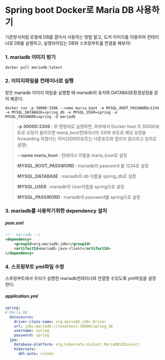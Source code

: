 # Spring boot Docker로 Maria DB 사용하기

기존방식처럼 로컬에 DB를 깔아서 사용하는 방법 말고, 도커 이미지를 이용하여 컨테이너로 DB를 실행하고, 실행되어있는 DB와 스프링부트를 연결을 해보자!



### 1. mariadb 이미지 받기

```shell
docker pull mariadb:latest
```



### 2. 이미지파일을 컨테이너로 실행

받은 mariadb 이미지 파일을 실행할 때 mariadb의 유저와 DATABASE환경설정을 같이 해준다.

```shell
docker run -p 30000:3306 --name maria_boot -e MYSQL_ROOT_PASSWORD=1234 -e MYSQL_DATABASE=spring_db -e MYSQL_USER=spring -e MYSQL_PASSWORD=spring -d mariadb
```

>**-p 30000:3306** : 위 명령대로 실행하면, 외부에서 Docker host 의 30000포트로 요청이 들어오면 maria_boot컨테이너의 3306 포트로 해당 요청을 forwarding 하겠다는 의미(30000포트는 다른포트와 겹치지 않으려고 임의로 설정)
>
>**--name maria_boot** : 컨테이너 이름을 maria_boot로 설정
>
>**MYSQL_ROOT_PASSWORD** : mariadb의 password 를 1234로 설정
>
>**MYSQL_DATABASE** : mariadb의 db 이름을 spring_db로 설정
>
>**MYSQL_USER** : mariadb의 User이름을 spring으로 설정
>
>**MYSQL_PASSWORD** : mariadb의 password를 spring으로 설정



### 3. mariadb를 사용하기위한 dependency 설치

##### pom.xml

```xml
<!-- mariadb -->
<dependency>
    <groupId>org.mariadb.jdbc</groupId>
    <artifactId>mariadb-java-client</artifactId>
</dependency>
```



### 4. 스프링부트 yml파일 수정

스프링부트에서 우리가 실행한 mariadb컨테이너와 연결할 수있도록 yml파일을 설정한다.

##### application.yml

```yaml
spring: 
# Maria DB
  datasource:
    driver-class-name: org.mariadb.jdbc.Driver 
    url: jdbc:mariadb://localhost:30000/spring_db
    username: spring
    password: spring
  jpa:
    database-platform: org.hibernate.dialect.MariaDB53Dialect
    hibernate:
      ddl-auto: create
```

